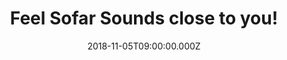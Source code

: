 ---
campaign-uuid: "c-3d993006-5fe7-4cc0-b10a-9172d271f4de"
type: "Preview"
category: "Tickets"
date: "2018-11-05T09:00:00.000Z"
end-date: "2019-03-31T23:59:00.000Z"
disable-form: false
is_promoted: true
has_entry_page: false
title: "Feel Sofar Sounds close to you!"
competition-description: "<p>From living rooms to rooftops, restaurants to retails\
  \ stores... Sofar transforms amazing spaces into captivating, unique and special\
  \ venues bringing people and artists together in more than 400 cities around the\
  \ world.</p>\n<p>They want YOU to be part of it, that's why they are offering 20%\
  \ off tickets for you to discover their live events experiences! Click below and\
  \ get ready to feel Sofar Sounds close to you!</p>\n"
banner-img: "https://assets.expresslyapp.com/asset-68b60899-0c8f-4857-88df-67f6bc1d2a7d.jpg"
logo-left-href: "https://www.sofarsounds.com"
logo-left-image: "https://assets.expresslyapp.com/asset-80498a83-dba0-4643-bd4a-3368061b54ba.jpg"
logo-left-title: "Sofar Sounds"
has-winner: false
country-restrictions:
- "GB"
---
